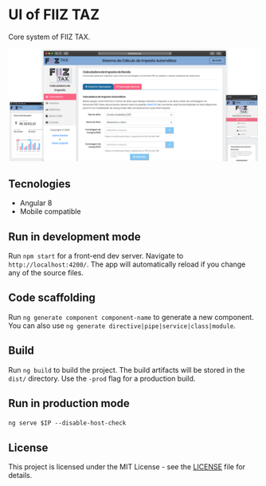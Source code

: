 # UI of FIIZ TAZ 

Core system of FIIZ TAX.

![](img/ui.png)

## Tecnologies
* Angular 8
* Mobile compatible 

## Run in development mode

Run `npm start` for a front-end dev server. Navigate to `http://localhost:4200/`. The app will automatically reload if you change any of the source files.

## Code scaffolding

Run `ng generate component component-name` to generate a new component. You can also use `ng generate directive|pipe|service|class|module`.

## Build

Run `ng build` to build the project. The build artifacts will be stored in the `dist/` directory. Use the `-prod` flag for a production build.

## Run in production mode

``
ng serve $IP --disable-host-check
``

## License
This project is licensed under the
MIT License - see the [LICENSE](LICENSE) file for details.
